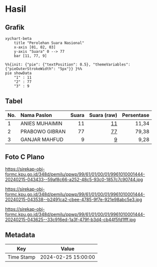 # Hasil

## Grafik

```mermaid
xychart-beta
    title "Perolehan Suara Nasional"
    x-axis [01, 02, 03]
    y-axis "Suara" 0 --> 77
    bar [11, 77, 9]
```

```mermaid
%%{init: {"pie": {"textPosition": 0.5}, "themeVariables": {"pieOuterStrokeWidth": "5px"}} }%%
pie showData
    "1" : 11
    "2" : 77
    "3" : 9
```

## Tabel

| No. | Nama Paslon    | Suara | Suara (raw) | Persentase |
|:--- |:-------------- | -----:| -----------:| ----------:|
| 1   | ANIES MUHAIMIN | 11    | [11][p-1]   | 11,34      |
| 2   | PRABOWO GIBRAN | 77    | [77][p-2]   | 79,38      |
| 3   | GANJAR MAHFUD  | 9     | [9][p-3]    | 9,28       |


[p-1]: https://github.com/gigit-pemilu/pemilu-2024/blob/main/pilpres/hitung-suara/sub/99-luar-negeri/sub/61-kota-kinabalu-malaysia/sub/01-kota-kinabalu-malaysia/sub/0001-kota-kinabalu-malaysia/sub/444-ksk-433/sub/paslon-1.txt
[p-2]: https://github.com/gigit-pemilu/pemilu-2024/blob/main/pilpres/hitung-suara/sub/99-luar-negeri/sub/61-kota-kinabalu-malaysia/sub/01-kota-kinabalu-malaysia/sub/0001-kota-kinabalu-malaysia/sub/444-ksk-433/sub/paslon-2.txt
[p-3]: https://github.com/gigit-pemilu/pemilu-2024/blob/main/pilpres/hitung-suara/sub/99-luar-negeri/sub/61-kota-kinabalu-malaysia/sub/01-kota-kinabalu-malaysia/sub/0001-kota-kinabalu-malaysia/sub/444-ksk-433/sub/paslon-3.txt

## Foto C Plano

https://sirekap-obj-formc.kpu.go.id/348d/pemilu/ppwp/99/61/01/00/01/9961010001444-20240215-043433--59af8c66-a252-48c5-93c0-1857c7c90744.jpg

https://sirekap-obj-formc.kpu.go.id/348d/pemilu/ppwp/99/61/01/00/01/9961010001444-20240215-043538--b2491ca2-cbee-4785-9f7e-921e98abc5e3.jpg

https://sirekap-obj-formc.kpu.go.id/348d/pemilu/ppwp/99/61/01/00/01/9961010001444-20240215-043625--33c916ed-1a3f-479f-b3d4-cb44f5fd1fff.jpg


## Metadata

| Key        | Value               |
| ---------- | ------------------- |
| Time Stamp | 2024-02-25 15:00:00 |



